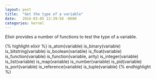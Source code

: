 ```yaml
---
layout: post
title:  "Get the type of a variable"
date:   2016-03-05 13:39:58 -0600
categories: kernel
---
```

Elixir provides a number of functions to test the type of a variable.

{% highlight elixir %}
is_atom(variable)
is_binary(variable)
is_bitstring(variable)
is_boolean(variable)
is_float(variable)
is_function(variable)
is_function(variable, arity)
is_integer(variable)
is_list(variable)
is_map(variable)
is_number(variable)
is_pid(variable)
is_port(variable)
is_reference(variable)
is_tuple(variable)
{% endhighlight %}
